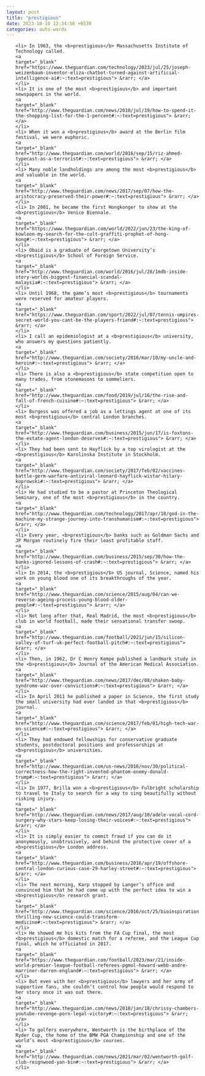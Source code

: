 ```yaml
---
layout: post
title: "prestigious"
date: 2023-10-10 12:34:56 +0530
categories: auto-words
---
```

<ol>

    <li> In 1963, the <b>prestigious</b> Massachusetts Institute of Technology called.
    <a 
    target="_blank" 
    href="https://www.theguardian.com/technology/2023/jul/25/joseph-weizenbaum-inventor-eliza-chatbot-turned-against-artificial-intelligence-ai#:~:text=prestigious"> &rarr; </a>
    </li>
    <li> It is one of the most <b>prestigious</b> and important newspapers in the world.
    <a 
    target="_blank" 
    href="http://www.theguardian.com/news/2018/jul/19/how-to-spend-it-the-shopping-list-for-the-1-percent#:~:text=prestigious"> &rarr; </a>
    </li>
    <li> When it won a <b>prestigious</b> award at the Berlin film festival, we were euphoric.
    <a 
    target="_blank" 
    href="http://www.theguardian.com/world/2016/sep/15/riz-ahmed-typecast-as-a-terrorist#:~:text=prestigious"> &rarr; </a>
    </li>
    <li> Many noble landholdings are among the most <b>prestigious</b> and valuable in the world.
    <a 
    target="_blank" 
    href="http://www.theguardian.com/news/2017/sep/07/how-the-aristocracy-preserved-their-power#:~:text=prestigious"> &rarr; </a>
    </li>
    <li> In 2001, he became the first Hongkonger to show at the <b>prestigious</b> Venice Biennale.
    <a 
    target="_blank" 
    href="https://www.theguardian.com/world/2022/jun/23/the-king-of-kowloon-my-search-for-the-cult-graffiti-prophet-of-hong-kong#:~:text=prestigious"> &rarr; </a>
    </li>
    <li> Obaid is a graduate of Georgetown University’s <b>prestigious</b> School of Foreign Service.
    <a 
    target="_blank" 
    href="http://www.theguardian.com/world/2016/jul/28/1mdb-inside-story-worlds-biggest-financial-scandal-malaysia#:~:text=prestigious"> &rarr; </a>
    </li>
    <li> Until 1968, the game’s most <b>prestigious</b> tournaments were reserved for amateur players.
    <a 
    target="_blank" 
    href="https://www.theguardian.com/sport/2022/jul/07/tennis-umpires-secret-world-you-cant-be-the-players-friend#:~:text=prestigious"> &rarr; </a>
    </li>
    <li> I call an epidemiologist at a <b>prestigious</b> university, who answers my questions patiently.
    <a 
    target="_blank" 
    href="http://www.theguardian.com/society/2016/mar/10/my-uncle-and-heroin#:~:text=prestigious"> &rarr; </a>
    </li>
    <li> There is also a <b>prestigious</b> state competition open to many trades, from stonemasons to sommeliers.
    <a 
    target="_blank" 
    href="http://www.theguardian.com/food/2019/jul/16/the-rise-and-fall-of-french-cuisine#:~:text=prestigious"> &rarr; </a>
    </li>
    <li> Burgess was offered a job as a lettings agent at one of its most <b>prestigious</b> central London branches.
    <a 
    target="_blank" 
    href="http://www.theguardian.com/business/2015/jun/17/is-foxtons-the-estate-agent-london-deserves#:~:text=prestigious"> &rarr; </a>
    </li>
    <li> They had been sent to Hayflick by a top virologist at the <b>prestigious</b> Karolinska Institute in Stockholm.
    <a 
    target="_blank" 
    href="http://www.theguardian.com/society/2017/feb/02/vaccines-battle-germ-warfare-antiviral-leonard-hayflick-wistar-hilary-koprowski#:~:text=prestigious"> &rarr; </a>
    </li>
    <li> He had studied to be a pastor at Princeton Theological Seminary, one of the most <b>prestigious</b> in the country.
    <a 
    target="_blank" 
    href="http://www.theguardian.com/technology/2017/apr/18/god-in-the-machine-my-strange-journey-into-transhumanism#:~:text=prestigious"> &rarr; </a>
    </li>
    <li> Every year, <b>prestigious</b> banks such as Goldman Sachs and JP Morgan routinely fire their least profitable staff.
    <a 
    target="_blank" 
    href="http://www.theguardian.com/business/2015/sep/30/how-the-banks-ignored-lessons-of-crash#:~:text=prestigious"> &rarr; </a>
    </li>
    <li> In 2014, the <b>prestigious</b> US journal, Science, named his work on young blood one of its breakthroughs of the year.
    <a 
    target="_blank" 
    href="http://www.theguardian.com/science/2015/aug/04/can-we-reverse-ageing-process-young-blood-older-people#:~:text=prestigious"> &rarr; </a>
    </li>
    <li> Not long after that, Real Madrid, the most <b>prestigious</b> club in world football, made their sensational transfer swoop.
    <a 
    target="_blank" 
    href="http://www.theguardian.com/football/2021/jun/15/silicon-valley-of-turf-uk-perfect-football-pitch#:~:text=prestigious"> &rarr; </a>
    </li>
    <li> Then, in 1962, Dr C Henry Kempe published a landmark study in the <b>prestigious</b> Journal of the American Medical Association.
    <a 
    target="_blank" 
    href="http://www.theguardian.com/news/2017/dec/08/shaken-baby-syndrome-war-over-convictions#:~:text=prestigious"> &rarr; </a>
    </li>
    <li> In April 2011 he published a paper in Science, the first study the small university had ever landed in that <b>prestigious</b> journal.
    <a 
    target="_blank" 
    href="http://www.theguardian.com/science/2017/feb/01/high-tech-war-on-science#:~:text=prestigious"> &rarr; </a>
    </li>
    <li> They had endowed fellowships for conservative graduate students, postdoctoral positions and professorships at <b>prestigious</b> universities.
    <a 
    target="_blank" 
    href="http://www.theguardian.com/us-news/2016/nov/30/political-correctness-how-the-right-invented-phantom-enemy-donald-trump#:~:text=prestigious"> &rarr; </a>
    </li>
    <li> In 1977, Brilla won a <b>prestigious</b> Fulbright scholarship to travel to Italy to search for a way to sing beautifully without risking injury.
    <a 
    target="_blank" 
    href="http://www.theguardian.com/news/2017/aug/10/adele-vocal-cord-surgery-why-stars-keep-losing-their-voices#:~:text=prestigious"> &rarr; </a>
    </li>
    <li> It is simply easier to commit fraud if you can do it anonymously, unobtrusively, and behind the protective cover of a <b>prestigious</b> London address.
    <a 
    target="_blank" 
    href="http://www.theguardian.com/business/2016/apr/19/offshore-central-london-curious-case-29-harley-street#:~:text=prestigious"> &rarr; </a>
    </li>
    <li> The next morning, Karp stopped by Langer’s office and convinced him that he had come up with the perfect idea to win a <b>prestigious</b> research grant.
    <a 
    target="_blank" 
    href="http://www.theguardian.com/science/2016/oct/25/bioinspiration-thrilling-new-science-could-transform-medicine#:~:text=prestigious"> &rarr; </a>
    </li>
    <li> He showed me his kits from the FA Cup final, the most <b>prestigious</b> domestic match for a referee, and the League Cup final, which he officiated in 2017.
    <a 
    target="_blank" 
    href="https://www.theguardian.com/football/2023/mar/21/inside-world-premier-league-football-referees-pgmol-howard-webb-andre-marriner-darren-england#:~:text=prestigious"> &rarr; </a>
    </li>
    <li> But even with her <b>prestigious</b> lawyers and her army of supportive fans, she couldn’t control how people would respond to her story once it was out there.
    <a 
    target="_blank" 
    href="http://www.theguardian.com/news/2018/jan/18/chrissy-chambers-youtube-revenge-porn-legal-victory#:~:text=prestigious"> &rarr; </a>
    </li>
    <li> To golfers everywhere, Wentworth is the birthplace of the Ryder Cup, the home of the BMW PGA Championship and one of the world’s most <b>prestigious</b> courses.
    <a 
    target="_blank" 
    href="http://www.theguardian.com/news/2021/mar/02/wentworth-golf-club-reignwood-yan-bin#:~:text=prestigious"> &rarr; </a>
    </li>
